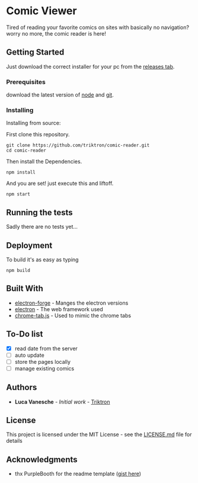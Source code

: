 # Comic Viewer

Tired of reading your favorite comics on sites with basically no navigation? worry no more, the comic reader is here!

## Getting Started

Just download the correct installer for your pc from the [releases tab](https://github.com/triktron/e621-comic-reader/releases/latest).

### Prerequisites

download the latest version of [node](https://nodejs.org/en/download/) and [git](https://git-scm.com/downloads).


### Installing

Installing from source:

First clone this repository.

```
git clone https://github.com/triktron/comic-reader.git
cd comic-reader
```

Then install the Dependencies.

```
npm install
```

And you are set! just execute this and liftoff.

```
npm start
```

## Running the tests

Sadly there are no tests yet...


## Deployment

To build it's as easy as typing

```
npm build
```

## Built With

* [electron-forge](https://www.electronforge.io/) - Manges the electron versions
* [electron](https://electronjs.org/) - The web framework used
* [chrome-tab.js](https://github.com/adamschwartz/chrome-tabs) - Used to mimic the chrome tabs

## To-Do list

- [x] read date from the server
- [ ] auto update
- [ ] store the pages locally
- [ ] manage existing comics

## Authors

* **Luca Vanesche** - *Initial work* - [Triktron](https://github.com/triktron)

## License

This project is licensed under the MIT License - see the [LICENSE.md](LICENSE.md) file for details

## Acknowledgments

* thx PurpleBooth for the readme template ([gist here](https://gist.github.com/PurpleBooth/109311bb0361f32d87a2))
